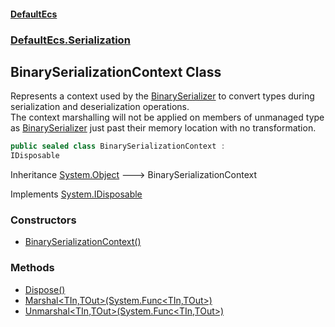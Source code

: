 #### [DefaultEcs](./index.md 'index')
### [DefaultEcs.Serialization](./DefaultEcs-Serialization.md 'DefaultEcs.Serialization')
## BinarySerializationContext Class
Represents a context used by the [BinarySerializer](./DefaultEcs-Serialization-BinarySerializer.md 'DefaultEcs.Serialization.BinarySerializer') to convert types during serialization and deserialization operations.  
The context marshalling will not be applied on members of unmanaged type as [BinarySerializer](./DefaultEcs-Serialization-BinarySerializer.md 'DefaultEcs.Serialization.BinarySerializer') just past their memory location with no transformation.  
```csharp
public sealed class BinarySerializationContext :
IDisposable
```
Inheritance [System.Object](https://docs.microsoft.com/en-us/dotnet/api/System.Object 'System.Object') &#129106; BinarySerializationContext  

Implements [System.IDisposable](https://docs.microsoft.com/en-us/dotnet/api/System.IDisposable 'System.IDisposable')  
### Constructors
- [BinarySerializationContext()](./DefaultEcs-Serialization-BinarySerializationContext-BinarySerializationContext().md 'DefaultEcs.Serialization.BinarySerializationContext.BinarySerializationContext()')
### Methods
- [Dispose()](./DefaultEcs-Serialization-BinarySerializationContext-Dispose().md 'DefaultEcs.Serialization.BinarySerializationContext.Dispose()')
- [Marshal&lt;TIn,TOut&gt;(System.Func&lt;TIn,TOut&gt;)](./DefaultEcs-Serialization-BinarySerializationContext-Marshal-TIn_TOut-(System-Func-TIn_TOut-).md 'DefaultEcs.Serialization.BinarySerializationContext.Marshal&lt;TIn,TOut&gt;(System.Func&lt;TIn,TOut&gt;)')
- [Unmarshal&lt;TIn,TOut&gt;(System.Func&lt;TIn,TOut&gt;)](./DefaultEcs-Serialization-BinarySerializationContext-Unmarshal-TIn_TOut-(System-Func-TIn_TOut-).md 'DefaultEcs.Serialization.BinarySerializationContext.Unmarshal&lt;TIn,TOut&gt;(System.Func&lt;TIn,TOut&gt;)')
